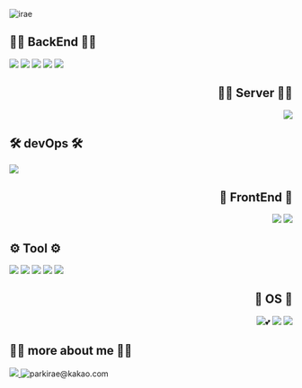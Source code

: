 ![irae](https://user-images.githubusercontent.com/76719977/201896145-b6816efd-9ff7-495f-a42c-9bc77e8b0abf.png)

<h2>
    🙋‍♂️ BackEnd 🙋‍♂️
</h2>

<p>
  <img src="https://img.shields.io/badge/Java-007396?style=flat-square&logo=Java&logoColor=white"/>
<img src="https://img.shields.io/badge/Spring Boot-6DB33F?style=flat-square&logo=Spring Boot&logoColor=white"/> 
<img src="https://img.shields.io/badge/SpringSecurity-White?style=flat&logo=SpringSecurity&logoColor=gray"/>
<img src="https://img.shields.io/badge/Hibernate-White?style=flat&logo=Hibernate&logoColor=gray"/>
<img src="https://img.shields.io/badge/myBatis-White?style=flat&logo=myBatis&logoColor=gray"/>
</p>

<h2 align="right">
    👨‍💻 Server 👨‍💻
</h2>

<p align="right">
<img src="https://img.shields.io/badge/MariaDB-white?style=flat&logo=MariaDB&logoColor=gray"/>
</p>

<h2>
    🛠️ devOps 🛠️
</h2>

<p>
<img src="https://img.shields.io/badge/AmazonAWS-white?style=flat&logo=AmazonAWS&logoColor=gray"/>
<p>    

<h2 align="right">
    💄 FrontEnd 💄
</h2>

<p align="right">
<img src="https://img.shields.io/badge/JavaScript-F7DF1E?style=flat-square&logo=JavaScript&logoColor=white"/>
<img src="https://img.shields.io/badge/React-61DAFB?style=flat-square&logo=React&logoColor=white"/> 
</p>

<h2>
    ⚙️ Tool ⚙️
</h2>

<p>
<img src="https://img.shields.io/badge/IntelliJ IDEA-000000?style=flat-square&logo=IntelliJ IDEA&logoColor=white"/>
<img src="https://img.shields.io/badge/Visual Studio Code-007ACC?style=flat-square&logo=Visual Studio Code&logoColor=white"/>
<img src="https://img.shields.io/badge/Eclipse-2C2255?style=flat-square&logo=Eclipse&logoColor=white"/> 
<img src="https://img.shields.io/badge/Git-F05032?style=flat-square&logo=Git&logoColor=white"/> 
<img src="https://img.shields.io/badge/Github-181717?style=flat-square&logo=Github&logoColor=white"/>
</p>

<h2 align="right">
    📂 OS 📂
</h2>

<p align="right">
<img src="https://img.shields.io/badge/Ubuntu-White?style=flat&logo=Ubuntu&logoColor=gray"/>💕
<img src="https://img.shields.io/badge/Windows11-White?style=flat&logo=Windows11&logoColor=gray"/>
<img src="https://img.shields.io/badge/macOS-White?style=flat&logo=Apple&logoColor=gray"/>
</p>

<h2>
   🤷‍♂️ more about me 🤷‍♂️
</h2>

<p>
  <a href = "https://velog.io/@parkirae" target="_blank" rel="opener"  >
  <img src="https://img.shields.io/badge/Velog-20C997?style=flat-square&logo=Velog&logoColor=white"/> 
  </a>
<img title="parkirae@kakao.com" src="https://img.shields.io/badge/parkirae@kakao.com-EA4335?style=flat-square&logo=kakao&logoColor=white"/>
</p>
